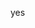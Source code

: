 yes

<!--
yes yes yes
https://github-readme-stats.vercel.app/api?username=Nuboctane)](https://github.com/Nuboctane/github-readme-stats

-->
